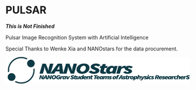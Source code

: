 # PULSAR

***This is Not Finished***

Pulsar Image Recognition System with Artificial Intelligence

Special Thanks to Wenke Xia and NANOstars for the data procurement.

![NANOstars.png](NANOstars.png)